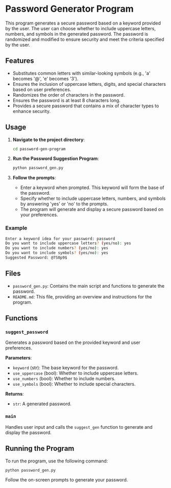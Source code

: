 
# Password Generator Program

This program generates a secure password based on a keyword provided by the user. The user can choose whether to include uppercase letters, numbers, and symbols in the generated password. The password is randomized and modified to ensure security and meet the criteria specified by the user.

## Features

- Substitutes common letters with similar-looking symbols (e.g., 'a' becomes '@', 'e' becomes '3').
- Ensures the inclusion of uppercase letters, digits, and special characters based on user preferences.
- Randomizes the order of characters in the password.
- Ensures the password is at least 8 characters long.
- Provides a secure password that contains a mix of character types to enhance security.

## Usage

1. **Navigate to the project directory**:
    ```bash
    cd password-gen-program
    ```

2. **Run the Password Suggestion Program**:
    ```bash
    python password_gen.py
    ```

3. **Follow the prompts**:
    - Enter a keyword when prompted. This keyword will form the base of the password.
    - Specify whether to include uppercase letters, numbers, and symbols by answering 'yes' or 'no' to the prompts.
    - The program will generate and display a secure password based on your preferences.

### Example

```bash
Enter a keyword idea for your password: password
Do you want to include uppercase letters? (yes/no): yes
Do you want to include numbers? (yes/no): yes
Do you want to include symbols? (yes/no): yes
Suggested Password: @7S0p9$
```

## Files

- `password_gen.py`: Contains the main script and functions to generate the password.
- `README.md`: This file, providing an overview and instructions for the program.

## Functions

### `suggest_password`

Generates a password based on the provided keyword and user preferences.

**Parameters**:

- `keyword` (str): The base keyword for the password.
- `use_uppercase` (bool): Whether to include uppercase letters.
- `use_numbers` (bool): Whether to include numbers.
- `use_symbols` (bool): Whether to include special characters.

**Returns**:

- `str`: A generated password.

### `main`

Handles user input and calls the `suggest_gen` function to generate and display the password.

## Running the Program

To run the program, use the following command:

```bash
python password_gen.py
```

Follow the on-screen prompts to generate your password.


